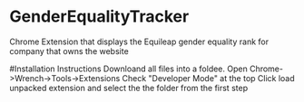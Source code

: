 # GenderEqualityTracker
Chrome Extension that displays the Equileap gender equality rank for company that owns the website

#Installation Instructions 
Downloand all files into a foldee. 
Open Chrome->Wrench->Tools->Extensions 
Check "Developer Mode" at the top Click load unpacked extension and select the the folder from the first step
